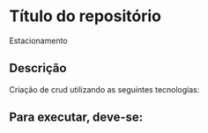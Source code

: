 # Título do repositório
Estacionamento

## Descrição
Criação de crud utilizando as seguintes tecnologias:

## Para executar, deve-se:
